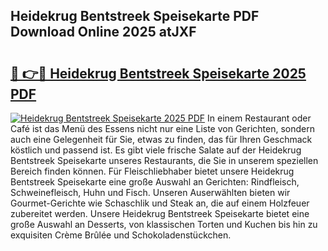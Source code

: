 ## Heidekrug Bentstreek Speisekarte PDF Download Online 2025 atJXF

# <h2><a href="http://gcafz1.nevu.top/?p=Heidekrug+Bentstreek+Speisekarte">🔗 👉🔴 Heidekrug Bentstreek Speisekarte 2025 PDF</a></h2>

[![Heidekrug Bentstreek Speisekarte 2025 PDF](https://i.imgur.com/dBaPXMq.png)](http://gcafz1.nevu.top/?p=Heidekrug+Bentstreek+Speisekarte)
In einem Restaurant oder Café ist das Menü des Essens nicht nur eine Liste von Gerichten, sondern auch eine Gelegenheit für Sie, etwas zu finden, das für Ihren Geschmack köstlich und passend ist. Es gibt viele frische Salate auf der Heidekrug Bentstreek Speisekarte unseres Restaurants, die Sie in unserem speziellen Bereich finden können. Für Fleischliebhaber bietet unsere Heidekrug Bentstreek Speisekarte eine große Auswahl an Gerichten: Rindfleisch, Schweinefleisch, Huhn und Fisch. Unseren Auserwählten bieten wir Gourmet-Gerichte wie Schaschlik und Steak an, die auf einem Holzfeuer zubereitet werden. Unsere Heidekrug Bentstreek Speisekarte bietet eine große Auswahl an Desserts, von klassischen Torten und Kuchen bis hin zu exquisiten Crème Brûlée und Schokoladenstückchen.
